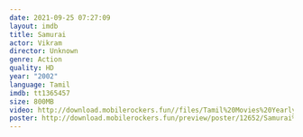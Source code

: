 ```yaml
---
date: 2021-09-25 07:27:09
layout: imdb
title: Samurai
actor: Vikram
director: Unknown
genre: Action
quality: HD
year: "2002"
language: Tamil
imdb: tt1365457
size: 800MB
video: http://download.mobilerockers.fun//files/Tamil%20Movies%20Yearly%20Collections/Tamil%202002%20Collections/Samurai%20(2002)/Samurai%20(2002)%20Full%20Movies/Samurai%20(2002)%20DVDRip/Samurai%20(2002)%20DVDRip%20Single%20Part.mp4
poster: http://download.mobilerockers.fun/preview/poster/12652/Samurai%20(2002).png
---
```

